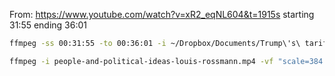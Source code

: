 From: https://www.youtube.com/watch?v=xR2_eqNL604&t=1915s starting 31:55 ending 36:01

```sh
ffmpeg -ss 00:31:55 -to 00:36:01 -i ~/Dropbox/Documents/Trump\'s\ tariffs\ make\ no\ sense：\ a\ detailed\ rebuttal\ to\ every\ argument\ \[xR2_eqNL604\].webm -c copy output.mp4

ffmpeg -i people-and-political-ideas-louis-rossmann.mp4 -vf "scale=384:216" people-and-political-ideas-louis-rossmann-h264-aac-384x216.mp4
```
